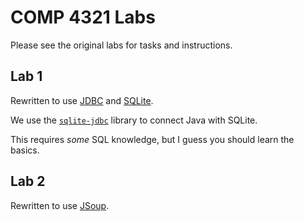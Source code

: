 # COMP 4321 Labs
Please see the original labs for tasks and instructions.
## Lab 1
Rewritten to use [JDBC](https://docs.oracle.com/javase/tutorial/jdbc/basics/index.html) and [SQLite](https://www.sqlite.org/index.html).

We use the [`sqlite-jdbc`](https://github.com/xerial/sqlite-jdbc) library to connect Java with SQLite.

This requires *some* SQL knowledge, but I guess you should learn the basics.

## Lab 2
Rewritten to use [JSoup](https://jsoup.org/).
